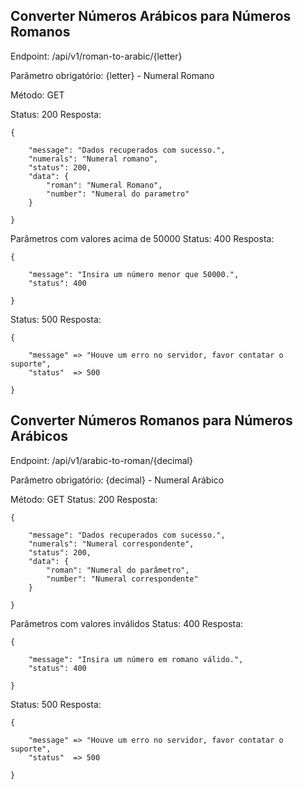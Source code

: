 ## Converter Números Arábicos para Números Romanos
Endpoint: /api/v1/roman-to-arabic/{letter}

Parâmetro obrigatório: {letter} - Numeral Romano

Método: GET

Status: 200
Resposta: 
```
{

	"message": "Dados recuperados com sucesso.",
	"numerals": "Numeral romano",
	"status": 200,
	"data": {
		"roman": "Numeral Romano",
		"number": "Numeral do parametro"
	}

}
```

Parâmetros com valores acima de 50000
Status: 400
Resposta: 
```
{

	"message": "Insira um número menor que 50000.",
	"status": 400

}
```

Status: 500
Resposta: 
```
{

	"message" => "Houve um erro no servidor, favor contatar o suporte",
    "status"  => 500

}
```

## Converter Números Romanos para Números Arábicos

Endpoint: /api/v1/arabic-to-roman/{decimal}

Parâmetro obrigatório: {decimal} - Numeral Arábico

Método: GET
Status: 200
Resposta: 
```
{

	"message": "Dados recuperados com sucesso.",
	"numerals": "Numeral correspondente",
	"status": 200,
	"data": {
		"roman": "Numeral do parâmetro",
		"number": "Numeral correspondente"
	}

}
```

Parâmetros com valores inválidos
Status: 400
Resposta: 
```
{

	"message": "Insira um número em romano válido.",
	"status": 400

}
```

Status: 500
Resposta: 
```
{

	"message" => "Houve um erro no servidor, favor contatar o suporte",
    "status"  => 500

}
```